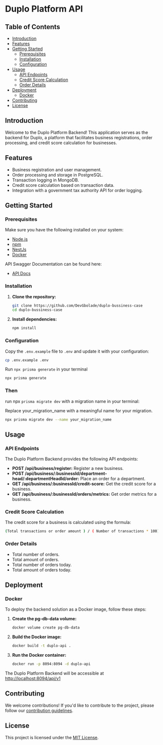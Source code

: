 # Duplo Platform API

<!-- ![Duplo Logo](./duplo-logo.png) -->

## Table of Contents

- [Introduction](#introduction)
- [Features](#features)
- [Getting Started](#getting-started)
  - [Prerequisites](#prerequisites)
  - [Installation](#installation)
  - [Configuration](#configuration)
- [Usage](#usage)
  - [API Endpoints](#api-endpoints)
  - [Credit Score Calculation](#credit-score-calculation)
  - [Order Details](#order-details)
- [Deployment](#deployment)
  - [Docker](#docker)
- [Contributing](#contributing)
- [License](#license)

## Introduction

Welcome to the Duplo Platform Backend! This application serves as the backend for Duplo, a platform that facilitates business registrations, order processing, and credit score calculation for businesses.

## Features

- Business registration and user management.
- Order processing and storage in PostgreSQL.
- Transaction logging in MongoDB.
- Credit score calculation based on transaction data.
- Integration with a government tax authority API for order logging.

## Getting Started

### Prerequisites

Make sure you have the following installed on your system:

- [Node.js](https://nodejs.org/)
- [npm](https://www.npmjs.com/)
- [NestJs](https://nestjs.com)
- [Docker](https://www.docker.com/)

API Swagger Documentation can be found here:

- [API Docs](http://localhost:8094/api/v1/)

### Installation

1. **Clone the repository:**

   ```bash
   git clone https://github.com/DevGbolade/duplo-bussiness-case
   cd duplo-bussiness-case
   ```

2. **Install dependencies:**

   ```bash
   npm install
   ```

### Configuration

Copy the `.env.example` file to `.env` and update it with your configuration:

```bash
cp .env.example .env
```

Run `npx prisma generate` in your terminal

```bash
npx prisma generate
```

### Then

run npx `prisma migrate dev` with a migration name in your terminal:

Replace your_migration_name with a meaningful name for your migration.

```bash
npx prisma migrate dev --name your_migration_name

```

## Usage

### API Endpoints

The Duplo Platform Backend provides the following API endpoints:

- **POST /api/business/register:** Register a new business.
- **POST /api/business/:businessId/department-head/:departmentHeadId/order:** Place an order for a department.
- **GET /api/business/:businessId/credit-score:** Get the credit score for a business.
- **GET /api/business/:businessId/orders/metrics:** Get order metrics for a business.

### Credit Score Calculation

The credit score for a business is calculated using the formula:

```bash
(Total transactions or order amount ) / ( Number of transactions * 100)
```

### Order Details

- Total number of orders.
- Total amount of orders.
- Total number of orders today.
- Total amount of orders today.

## Deployment

### Docker

To deploy the backend solution as a Docker image, follow these steps:

1. **Create the pg-db-data volume:**

   ```bash
   docker volume create pg-db-data
   ```

2. **Build the Docker image:**

   ```bash
   docker build -t duplo-api .
   ```

3. **Run the Docker container:**

   ```bash
   docker run -p 8094:8094 -d duplo-api
   ```

The Duplo Platform Backend will be accessible at [http://localhost:8094/api/v1](http://localhost:8094/api/v1)

## Contributing

We welcome contributions! If you'd like to contribute to the project, please follow our [contribution guidelines](CONTRIBUTING.md).

## License

This project is licensed under the [MIT License](LICENSE).
